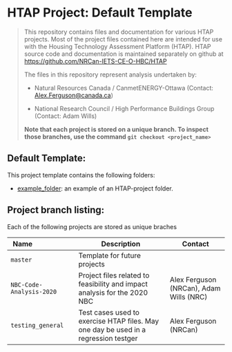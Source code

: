 # HTAP Project: Default Template
>  This repository contains files and documentation for various HTAP projects. Most of the project files contained here are intended for use with the Housing Technology Assessment Platform (HTAP). HTAP source code and documentation is maintained separately on github at https://github.com/NRCan-IETS-CE-O-HBC/HTAP
>
>  The files in this repository represent analysis undertaken by: 
>
>  -  Natural Resources Canada / CanmetENERGY-Ottawa (Contact: Alex.Ferguson@canada.ca)
>
>  -  National Research Council / High Performance Buildings Group (Contact: Adam Wills)
>
>      
>
>  **Note that each project is stored on a unique branch. To inspect those branches, use the command `git checkout <project_name> `**

## Default Template:   ##

This project template contains the following folders:

-  [example_folder](example_folder/): an example of an HTAP-project folder.

## Project branch listing: ##

Each of the following projects are stored as unique braches 

| Name&nbsp;&nbsp;&nbsp;&nbsp;&nbsp;&nbsp;&nbsp;&nbsp;&nbsp;&nbsp;&nbsp;&nbsp;&nbsp;&nbsp;&nbsp;&nbsp;&nbsp;&nbsp;&nbsp;&nbsp; | Description                                                  | Contact                                 |
| ------------------------------------------------------------ | ------------------------------------------------------------ | --------------------------------------- |
| `master`                                                     | Template for future projects                                 |                                         |
| `NBC-Code-Analysis-2020`                                     | Project files related to feasibility and impact analysis for the 2020 NBC | Alex Ferguson (NRCan), Adam Wills (NRC) |
| `testing_general`                                            | Test cases used to exercise HTAP files. May one day be used in a regression testger | Alex Ferguson (NRCan)                   |

